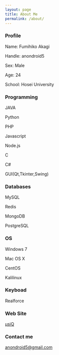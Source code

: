 ```yaml
---
layout: page
title: About Me
permalink: /about/
---
```


### Profile

Name: Fumihiko Akagi

Handle: anondroid5

Sex: Male

Age: 24

School: Hosei University

### Programming

JAVA

Python

PHP

Javascript

Node.js

C

C#

GUI(Qt,Tkinter,Swing)

### Databases

MySQL

Redis

MongoDB

PostgreSQL

### OS

Windows 7

Mac OS X

CentOS

Kalilinux

### Keyboad

Realforce

### Web Site

[μsiQ](http://muziqlabe.appspot.com)

### Contact me

[anondroid5@gmail.com](mailto:anondroid5@gmail.com)
